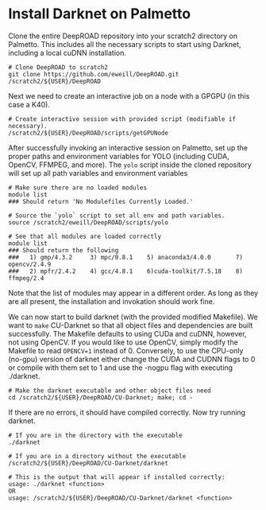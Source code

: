 # Install Darknet on Palmetto

Clone the entire DeepROAD repository into your scratch2 directory on Palmetto.  This includes all the necessary scripts to start using Darknet, including a local cuDNN installation.

	# Clone DeepROAD to scratch2
	git clone https://github.com/eweill/DeepROAD.git /scratch2/${USER}/DeepROAD

Next we need to create an interactive job on a node with a GPGPU (in this case a K40).

	# Create interactive session with provided script (modifiable if necessary).
	/scratch2/${USER}/DeepROAD/scripts/getGPUNode

After successfully invoking an interactive session on Palmetto, set up the proper paths and environment variables for YOLO (including CUDA, OpenCV, FFMPEG, and more).  The `yolo` script inside the cloned repository will set up all path variables and environment variables
	
	# Make sure there are no loaded modules
	module list
	### Should return 'No Modulefiles Currently Loaded.'

	# Source the `yolo` script to set all env and path variables.
	source /scratch2/eweill/DeepROAD/scripts/yolo

	# See that all modules are loaded correctly
	module list
	### Should return the following
	###   1) gmp/4.3.2     3) mpc/0.8.1    5) anaconda3/4.0.0       7) opencv/2.4.9
	###   2) mpfr/2.4.2    4) gcc/4.8.1    6)cuda-toolkit/7.5.18    8) ffmpeg/2.4

Note that the list of modules may appear in a different order.  As long as they are all present, the installation and invokation should work fine.

We can now start to build darknet (with the provided modified Makefile).  We want to `make` CU-Darknet so that all object files and dependencies are built successfully.  The Makefile defaults to using CUDa and cuDNN, however, not using OpenCV.  If you would like to use OpenCV, simply modify the Makefile to read `OPENCV=1` instead of 0.  Conversely, to use the CPU-only (no-gpu) version of darknet either change the CUDA and CUDNN flags to 0 or compile with them set to 1 and use the -nogpu flag with executing ./darknet.
	
	# Make the darknet executable and other object files need
	cd /scratch2/${USER}/DeepROAD/CU-Darknet; make; cd -

If there are no errors, it should have compiled correctly.  Now try running darknet.

	# If you are in the directory with the executable
	./darknet

	# If you are in a directory without the executable
	/scratch2/${USER}/DeepROAD/CU-Darknet/darknet

	# This is the output that will appear if installed correctly:
	usage: ./darknet <function>
	OR
	usage: /scratch2/${USER}/DeepROAD/CU-Darknet/darknet <function>